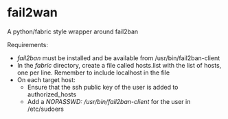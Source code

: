 fail2wan
========

A python/fabric style wrapper around fail2ban

Requirements:
 - *fail2ban* must be installed and be available from /usr/bin/fail2ban-client
 - In the *fabric* directory, create a file called hosts.list with the list 
   of hosts, one per line. Remember to include localhost in the file
 - On each target host: 
     - Ensure that the ssh public key of the user is added to authorized_hosts
     - Add a *NOPASSWD: /usr/bin/fail2ban-client* for the user in /etc/sudoers
